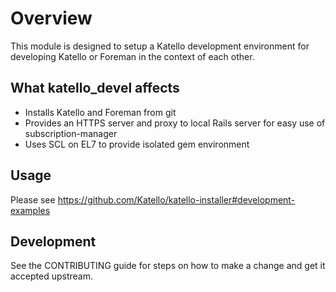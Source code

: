 # Overview

This module is designed to setup a Katello development environment for developing Katello or Foreman in the context of each other.

## What katello_devel affects

* Installs Katello and Foreman from git
* Provides an HTTPS server and proxy to local Rails server for easy use of subscription-manager
* Uses SCL on EL7 to provide isolated gem environment

## Usage

Please see https://github.com/Katello/katello-installer#development-examples

## Development

See the CONTRIBUTING guide for steps on how to make a change and get it accepted upstream.

